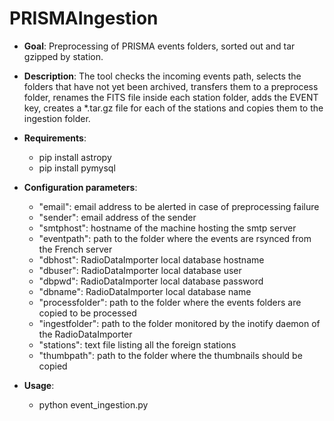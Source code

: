 # PRISMAIngestion

- **Goal**: Preprocessing of PRISMA events folders, sorted out and tar gzipped by station.

- **Description**: The tool checks the incoming events path, selects the folders that have not yet been archived, transfers them to a preprocess folder, renames the FITS file inside each station folder, adds the EVENT key, creates a *.tar.gz file for each of the stations and copies them to the ingestion folder.

- **Requirements**:
    - pip install astropy
    - pip install pymysql

- **Configuration parameters**:
    - "email": email address to be alerted in case of preprocessing failure
    - "sender": email address of the sender
    - "smtphost": hostname of the machine hosting the smtp server
    - "eventpath": path to the folder where the events are rsynced from the French server
    - "dbhost": RadioDataImporter local database hostname
    - "dbuser": RadioDataImporter local database user
    - "dbpwd": RadioDataImporter local database password
    - "dbname": RadioDataImporter local database name
    - "processfolder": path to the folder where the events folders are copied to be processed
    - "ingestfolder": path to the folder monitored by the inotify daemon of the RadioDataImporter
    - "stations": text file listing all the foreign stations
    - "thumbpath": path to the folder where the thumbnails should be copied

- **Usage**:
    - python event_ingestion.py
